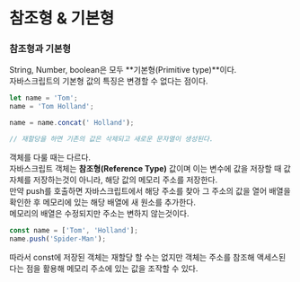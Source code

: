 참조형 & 기본형
=============

### 참조형과 기본형
String, Number, boolean은 모두 **기본형(Primitive type)**이다.   
자바스크립트의 기본형 값의 특징은 변경할 수  없다는 점이다.
```javascript
let name = 'Tom';
name = 'Tom Holland';

name = name.concat(' Holland');

// 재할당을 하면 기존의 값은 삭제되고 새로운 문자열이 생성된다.
```

객체를 다룰 때는 다르다.   
자바스크립트 객체는 **참조형(Reference Type)** 값이며 이는 변수에 값을 저장할 때 값 자체를 저장하는것이 아니라, 해당 값의 메모리 주소를 저장한다.   
만약 push를 호출하면 자바스크립트에서 해당 주소를 찾아 그 주소의 값을 열어 배열을 확인한 후 메모리에 있는 해당 배열에 새 원소를 추가한다.   
메모리의 배열은 수정되지만 주소는 변하지 않는것이다.
```javascript
const name = ['Tom', 'Holland'];
name.push('Spider-Man');
``` 
따라서 const에 저장된 객체는 재할당 할 수는 없지만 객체는 주소를 참조해 액세스된다는 점을 활용해 메모리 주소에 있는 값을 조작할 수 있다.
